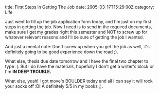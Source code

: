 title: First Steps In Getting The Job
date: 2005-03-17T15:29:00Z
category: Life

Just went to fill up the job application form today, and I'm just on my first steps in getting the job. Now I need is to send in the required documents, make sure I get my grades right this semester and NOT to screw up for whatever relevant reasons and I'll be sure of getting the job I wanted.

And just a mental note: Don't screw up when you get the job as well, it's definitely going to be good experience down the road ;).

What else, thesis due date tomorrow and I have the final two chapter to type :(. But I do have the materials, hopefully I don't get a writer's block or I'm **IN DEEP TROUBLE.**

What else, yeah! I got move's BOULDER today and all I can say it will rock your socks off :D! A definitely 5/5 in my books ;).

